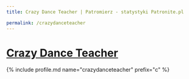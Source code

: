 ```yaml
---
title: Crazy Dance Teacher | Patromierz - statystyki Patronite.pl

permalink: /crazydanceteacher
---
```


# [Crazy Dance Teacher](https://patronite.pl/crazydanceteacher)

{% include profile.md name="crazydanceteacher" prefix="c" %}
